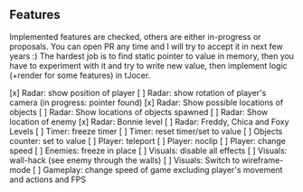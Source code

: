 ## Features

Implemented features are checked, others are either in-progress or proposals. You can open PR any time and I will try to accept it in next few years :) The hardest job is to find static pointer to value in memory, then you have to experiment with it and try to write new value, then implement logic (+render for some features) in tJocer.

[x] Radar: show position of player
[ ] Radar: show rotation of player's camera (in progress: pointer found)
[x] Radar: Show possible locations of objects
[ ] Radar: Show locations of objects spawned
[ ] Radar: Show location of enemy
[x] Radar: Bonnie level
[ ] Radar: Freddy, Chica and Foxy Levels
[ ] Timer: freeze timer
[ ] Timer: reset timer/set to value
[ ] Objects counter: set to value
[ ] Player: teleport
[ ] Player: noclip
[ ] Player: change speed
[ ] Enemies: freeze in place
[ ] Visuals: disable all effects
[ ] Visuals: wall-hack (see enemy through the walls)
[ ] Visuals: Switch to wireframe-mode
[ ] Gameplay: change speed of game excluding player's movement and actions and FPS